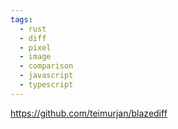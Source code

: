 ```yaml
---
tags:
  - rust
  - diff
  - pixel
  - image
  - comparison
  - javascript
  - typescript
---
```

https://github.com/teimurjan/blazediff

